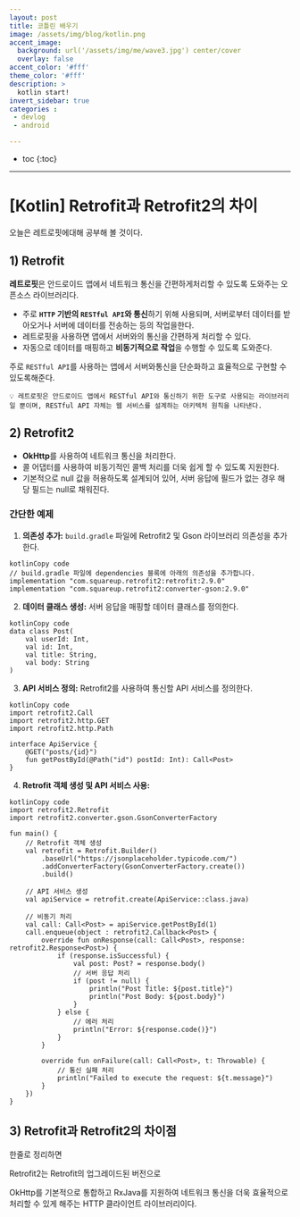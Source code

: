 ```yaml
---
layout: post
title: 코틀린 배우기
image: /assets/img/blog/kotlin.png
accent_image: 
  background: url('/assets/img/me/wave3.jpg') center/cover
  overlay: false
accent_color: '#fff'
theme_color: '#fff'
description: >
  kotlin start!
invert_sidebar: true
categories :
 - devlog	
 - android

---
```



* toc
{:toc}
---

# [Kotlin] Retrofit과 Retrofit2의 차이

오늘은 레트로핏에대해 공부해 볼 것이다.

## 1) Retrofit

 **레트로핏**은 안드로이드 앱에서 네트워크 통신을 간편하게처리할 수 있도록 도와주는 오픈소스 라이브러리다.

* 주로 **`HTTP` 기반의 `RESTful API`와 통신**하기 위해 사용되며, 서버로부터 데이터를 받아오거나 서버에 데이터를 전송하는 등의 작업을한다.
* 레트로핏을 사용하면 앱에서 서버와의 통신을 간편하게 처리할 수 있다.
*  자동으로 데이터를 매핑하고 **비동기적으로 작업**을 수행할 수 있도록 도와준다.

주로 `RESTful API`를 사용하는 앱에서 서버와통신을 단순화하고 효율적으로 구현할 수 있도록해준다.

```
💡 레트로핏은 안드로이드 앱에서 RESTful API와 통신하기 위한 도구로 사용되는 라이브러리일 뿐이며, RESTful API 자체는 웹 서비스를 설계하는 아키텍처 원칙을 나타낸다.
```



## 2) Retrofit2

*  **OkHttp**를 사용하여 네트워크 통신을 처리한다.
* 콜 어댑터를 사용하여 비동기적인 콜백 처리를 더욱 쉽게 할 수 있도록 지원한다.
* 기본적으로 null 값을 허용하도록 설계되어 있어, 서버 응답에 필드가 없는 경우 해당 필드는 null로 채워진다.



### 간단한 예제

1. **의존성 추가:** `build.gradle` 파일에 Retrofit2 및 Gson 라이브러리 의존성을 추가한다.

```
kotlinCopy code
// build.gradle 파일에 dependencies 블록에 아래의 의존성을 추가합니다.
implementation "com.squareup.retrofit2:retrofit:2.9.0"
implementation "com.squareup.retrofit2:converter-gson:2.9.0"
```

2. **데이터 클래스 생성:** 서버 응답을 매핑할 데이터 클래스를 정의한다.

```
kotlinCopy code
data class Post(
    val userId: Int,
    val id: Int,
    val title: String,
    val body: String
)
```

3. **API 서비스 정의:** Retrofit2를 사용하여 통신할 API 서비스를 정의한다.

```
kotlinCopy code
import retrofit2.Call
import retrofit2.http.GET
import retrofit2.http.Path

interface ApiService {
    @GET("posts/{id}")
    fun getPostById(@Path("id") postId: Int): Call<Post>
}
```

4. **Retrofit 객체 생성 및 API 서비스 사용:**

```
kotlinCopy code
import retrofit2.Retrofit
import retrofit2.converter.gson.GsonConverterFactory

fun main() {
    // Retrofit 객체 생성
    val retrofit = Retrofit.Builder()
        .baseUrl("https://jsonplaceholder.typicode.com/")
        .addConverterFactory(GsonConverterFactory.create())
        .build()

    // API 서비스 생성
    val apiService = retrofit.create(ApiService::class.java)

    // 비동기 처리
    val call: Call<Post> = apiService.getPostById(1)
    call.enqueue(object : retrofit2.Callback<Post> {
        override fun onResponse(call: Call<Post>, response: retrofit2.Response<Post>) {
            if (response.isSuccessful) {
                val post: Post? = response.body()
                // 서버 응답 처리
                if (post != null) {
                    println("Post Title: ${post.title}")
                    println("Post Body: ${post.body}")
                }
            } else {
                // 에러 처리
                println("Error: ${response.code()}")
            }
        }

        override fun onFailure(call: Call<Post>, t: Throwable) {
            // 통신 실패 처리
            println("Failed to execute the request: ${t.message}")
        }
    })
}
```



## 3) Retrofit과 Retrofit2의 차이점

한줄로 정리하면 

Retrofit2는 Retrofit의 업그레이드된 버전으로 

OkHttp를 기본적으로 통합하고 RxJava를 지원하여 네트워크 통신을 더욱 효율적으로 처리할 수 있게 해주는 HTTP 클라이언트 라이브러리이다.
